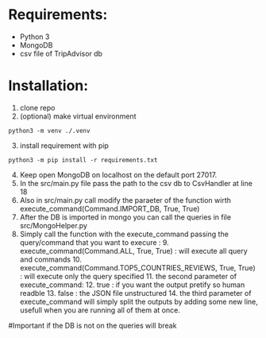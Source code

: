 
# Requirements:
- Python 3
- MongoDB
- csv file of TripAdvisor db

# Installation:
1. clone repo
2. (optional) make virtual environment 
```shell
python3 -m venv ./.venv
```
3. install requirement with pip
```shell
python3 -m pip install -r requirements.txt
```
4. Keep open MongoDB on localhost on the default port 27017.
5. In the src/main.py file pass the path to the csv db to CsvHandler at line 18
6. Also in src/main.py call modify the paraeter of the function wirth execute_command(Command.IMPORT_DB, True, True)
7. After the DB is imported in mongo you can call the queries in file src/MongoHelper.py
8. Simply call the function with the execute_command passing the query/command that you want to execure : 
   9. execute_command(Command.ALL, True, True) : will execute all query and commands
   10. execute_command(Command.TOP5_COUNTRIES_REVIEWS, True, True) : will execute only the query specified
   11. the second parameter of execute_command:
       12. true : if you want the output pretify so human readble
       13. false : the JSON file unstructured 
   14. the third parameter of execute_command will simply split the outputs by adding some new line, usefull when you are running all of them at once.

#Important 
if the DB is not on the queries will break